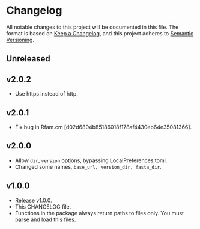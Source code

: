 # Changelog

All notable changes to this project will be documented in this file. The format is based on [Keep a Changelog](https://keepachangelog.com/en/1.0.0/), and this project adheres to [Semantic Versioning](https://semver.org/spec/v2.0.0.html).

## Unreleased

## v2.0.2

- Use https instead of http.

## v2.0.1

- Fix bug in Rfam.cm [d02d6804b85186018f178af4430eb64e35081366].

## v2.0.0

- Allow `dir`, `version` options, bypassing LocalPreferences.toml.
- Changed some names, `base_url, version_dir, fasta_dir`.

## v1.0.0

- Release v1.0.0.
- This CHANGELOG file.
- Functions in the package always return paths to files only. You must parse and load this files.